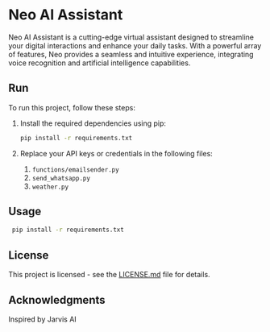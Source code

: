 # Neo AI Assistant

Neo AI Assistant is a cutting-edge virtual assistant designed to streamline your digital interactions and enhance your daily tasks. With a powerful array of features, Neo provides a seamless and intuitive experience, integrating voice recognition and artificial intelligence capabilities.

## Run

To run this project, follow these steps:

1. Install the required dependencies using pip:

    ```bash
    pip install -r requirements.txt
    ```

2. Replace your API keys or credentials in the following files:

    1. `functions/emailsender.py`
    2. `send_whatsapp.py`
    3. `weather.py`

## Usage

   ```bash
    pip install -r requirements.txt
   ```


## License

This project is licensed - see the [LICENSE.md](LICENSE.md) file for details.

## Acknowledgments

Inspired by Jarvis AI

